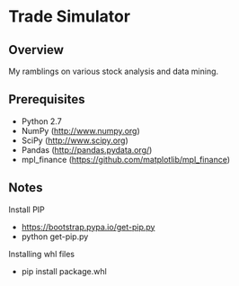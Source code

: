 # Trade Simulator

## Overview

My ramblings on various stock analysis and data mining.

## Prerequisites

- Python 2.7
- NumPy (<http://www.numpy.org>)
- SciPy (<http://www.scipy.org>)
- Pandas (<http://pandas.pydata.org/>)
- mpl_finance (<https://github.com/matplotlib/mpl_finance>)

## Notes

Install PIP
- https://bootstrap.pypa.io/get-pip.py
- python get-pip.py

Installing whl files
- pip install package.whl



